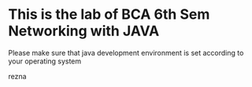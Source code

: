 # This is the lab of BCA 6th Sem Networking with JAVA

Please make sure that java development environment is set according to your operating system

rezna